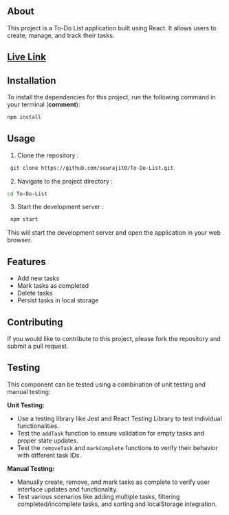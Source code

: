 ## About

This project is a To-Do List application built using React. It allows users to create, manage, and track their tasks.

## [Live Link](https://ascent-todo.netlify.app/)

## Installation

To install the dependencies for this project, run the following command in your terminal (**comment**):

 ```bash
 npm install
```

## Usage

1. Clone the repository :

```bash
 git clone https://github.com/sourajit0/To-Do-List.git
```

2. Navigate to the project directory :

```bash
cd To-Do-List
```

3. Start the development server :

```bash
 npm start
```

This will start the development server and open the application in your web browser.

## Features

* Add new tasks
* Mark tasks as completed
* Delete tasks
* Persist tasks in local storage

## Contributing

If you would like to contribute to this project, please fork the repository and submit a pull request.
## Testing

This component can be tested using a combination of unit testing and manual testing:

**Unit Testing:**

* Use a testing library like Jest and React Testing Library to test individual functionalities.
* Test the `addTask` function to ensure validation for empty tasks and proper state updates.
* Test the `removeTask` and `markComplete` functions to verify their behavior with different task IDs.

**Manual Testing:**

* Manually create, remove, and mark tasks as complete to verify user interface updates and functionality.
* Test various scenarios like adding multiple tasks, filtering completed/incomplete tasks, and  sorting and localStorage integration.



